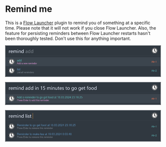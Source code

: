 # Remind me

This is a [Flow Launcher](https://github.com/Flow-Launcher/Flow.Launcher) plugin to remind you of something at a
specific time. Please note that it will not work if you close Flow Launcher. Also, the feature for persisting
reminders between Flow Launcher restarts hasn't been thoroughly tested. Don't use this for anything important.

![Screenshot of the list of commands](Screenshots/commands.png)

![Screenshot of adding a reminder](Screenshots/add.png)

![Screenshot of the list of active reminders](Screenshots/list.png)
